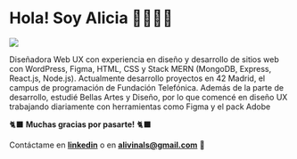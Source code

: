 # Hola! Soy Alicia 👩🏽‍💻✨
<a href="https://www.linkedin.com/in/alicia-vb/" target="_blank"><img src="https://img.shields.io/badge/linkedin-%230077B5.svg?&style=for-the-badge&logo=linkedin&logoColor=white" /></a>

Diseñadora Web UX con experiencia en diseño y desarrollo de sitios web con WordPress, Figma, HTML, CSS y Stack MERN (MongoDB, Express, React.js, Node.js). Actualmente desarrollo proyectos en 42 Madrid, el campus de programación de Fundación Telefónica. Además de la parte de desarrollo, estudié Bellas Artes y Diseño, por lo que comencé en diseño UX trabajando diariamente con herramientas como Figma y el pack Adobe

🐈‍⬛ **Muchas gracias por pasarte!** 🐈‍⬛

Contáctame en **<a href="https://www.linkedin.com/in/alicia-vb/" target="_blank">linkedin</a>** o en **<a href="mailto:alivinals+githubreadme@gmail.com" target="_blank">alivinals@gmail.com</a>** 💌
